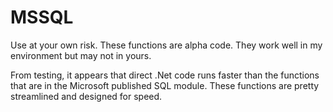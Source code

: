 # MSSQL

Use at your own risk. These functions are alpha code. They work well in my environment but may not in yours.

From testing, it appears that direct .Net code runs faster than the functions that are in the Microsoft published SQL module. These functions are pretty streamlined and designed for speed.
